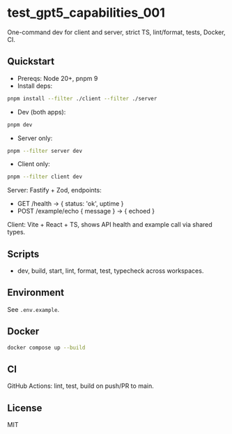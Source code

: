 # test_gpt5_capabilities_001

One-command dev for client and server, strict TS, lint/format, tests, Docker, CI.

## Quickstart

- Prereqs: Node 20+, pnpm 9
- Install deps:

```bash
pnpm install --filter ./client --filter ./server
```

- Dev (both apps):
```bash
pnpm dev
```
- Server only:
```bash
pnpm --filter server dev
```
- Client only:
```bash
pnpm --filter client dev
```

Server: Fastify + Zod, endpoints:
- GET /health -> { status: 'ok', uptime }
- POST /example/echo { message } -> { echoed }

Client: Vite + React + TS, shows API health and example call via shared types.

## Scripts
- dev, build, start, lint, format, test, typecheck across workspaces.

## Environment
See `.env.example`.

## Docker
```bash
docker compose up --build
```

## CI
GitHub Actions: lint, test, build on push/PR to main.

## License
MIT
